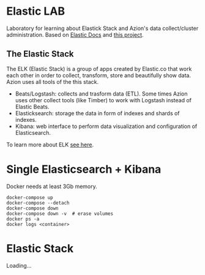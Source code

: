 # Elastic LAB

Laboratory for learning about Elastick Stack and Azion's data collect/cluster administration.
Based on [Elastic Docs](https://www.elastic.co/guide/en/elastic-stack/7.3/installing-elastic-stack.html) and [this project](https://github.com/xeraa/elastic-docker).

## The Elastic Stack
The ELK (Elastic Stack) is a group of apps created by Elastic.co that work each other in order to collect, transform, store and beautifully show data. Azion uses all tools of the this stack.

- Beats/Logstash: collects and trasform data (ETL). Some times Azion uses other collect tools (like Timber) to work with Logstash instead of Elastic Beats.
- Elasticksearch: storage the data in form of indexes and shards of indexes.
- Kibana: web interface to perform data visualization and configuration of Elasticsearch.

To learn more about ELK [see here](https://www.elastic.co/pt/what-is/elk-stack).

# Single Elasticsearch + Kibana
Docker needs at least 3Gb memory.
```console
docker-compose up
docker-compose --detach
docker-compose down
docker-compose down -v  # erase volumes
docker ps -a
docker logs <container>
```

# Elastic Stack
Loading...
